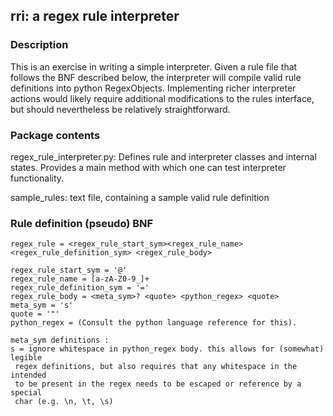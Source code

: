 ## rri: a regex rule interpreter

### Description 
This is an exercise in writing a simple interpreter. Given a rule file that
follows the BNF described below, the interpreter will compile valid rule
definitions into python RegexObjects. Implementing richer interpreter actions
would likely require additional modifications to the rules interface, but
should nevertheless be relatively straightforward.

### Package contents 
regex_rule_interpreter.py: Defines rule and interpreter classes and internal
states. Provides a main method with which one can test interpreter functionality.

sample_rules: text file, containing a sample valid rule definition

### Rule definition (pseudo) BNF
```
regex_rule = <regex_rule_start_sym><regex_rule_name> <regex_rule_definition_sym> <regex_rule_body>

regex_rule_start_sym = '@'
regex_rule_name = [a-zA-Z0-9_]+
regex_rule_definition_sym = '='
regex_rule_body = <meta_sym>? <quote> <python_regex> <quote>
meta_sym = 's'
quote = '"'
python_regex = (Consult the python language reference for this).

meta_sym definitions :
s = ignore whitespace in python_regex body. this allows for (somewhat) legible
 regex definitions, but also requires that any whitespace in the intended
 to be present in the regex needs to be escaped or reference by a special
 char (e.g. \n, \t, \s)
```

